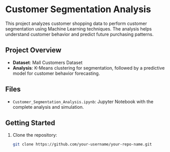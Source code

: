 # Customer Segmentation Analysis

This project analyzes customer shopping data to perform customer segmentation using Machine Learning techniques. The analysis helps understand customer behavior and predict future purchasing patterns.

## Project Overview
- **Dataset**: Mall Customers Dataset
- **Analysis**: K-Means clustering for segmentation, followed by a predictive model for customer behavior forecasting.

## Files
- `Customer_Segmentation_Analysis.ipynb`: Jupyter Notebook with the complete analysis and simulation.

## Getting Started

1. Clone the repository:
   ```bash
   git clone https://github.com/your-username/your-repo-name.git
